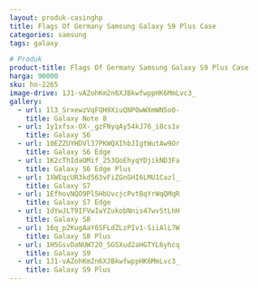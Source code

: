 ```yaml
---
layout: produk-casinghp
title: Flags Of Germany Samsung Galaxy S9 Plus Case
categories: samsung
tags: galaxy

# Produk
product-title: Flags Of Germany Samsung Galaxy S9 Plus Case
harga: 90000
sku: hn-2265
image-drive: 1J1-vAZohKm2n6XJBkwfwppHK6MmLvc3_
gallery:
  - url: 1l3_SrxewzVqFQH9XiuQNPOwWXmWN5o0-
    title: Galaxy Note 8
  - url: 1y1xfsx-OX-_gzFNyqAy54kJ76_i8cs1v
    title: Galaxy S6
  - url: 10EZZUYHDVl37PKWQXIhbJIgtWutAw9Or
    title: Galaxy S6 Edge
  - url: 1K2cThIdaOMif_253QoEhyqYDjikND3Fa
    title: Galaxy S6 Edge Plus
  - url: 1XWEqcUR3kd563vFiZGnGHI6LMU1Cazl_
    title: Galaxy S7
  - url: 1EfhovNQO9Pl5HbUvcjcPvtBqYrWqQMqR
    title: Galaxy S7 Edge
  - url: 1dYwJLT9IFVwIwYZukobNnis47wvStLhH
    title: Galaxy S8
  - url: 16q_p2KugAaY6SFLdZLzPIv1-SiiAlL7W
    title: Galaxy S8 Plus
  - url: 1H5GsvDaNUW72O_SGSXud2aHGTYL6yhcq
    title: Galaxy S9
  - url: 1J1-vAZohKm2n6XJBkwfwppHK6MmLvc3_
    title: Galaxy S9 Plus
---
```

